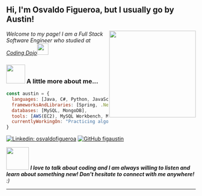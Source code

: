 <h2> Hi, I'm Osvaldo Figueroa, but I usually go by Austin!</h2>
<img align='right' src="https://media.giphy.com/media/xBTSwCTFkgfcdTjHMz/giphy.gif" width="230">
<p><em>Welcome to my page! I am a Full Stack Software Engineer who studied at <a href="https://www.codingdojo.com/">Coding Dojo</a><img src="https://media.giphy.com/media/VrZK2nNw245LqUTpkR/giphy.gif" width="30"> 
</em></p>

### <img src="https://media.giphy.com/media/XHkacp0GZTrkx3ZV4K/giphy.gif" width="50"> A little more about me...  

```javascript
const austin = {
  languages: [Java, C#, Python, JavaScript, SQL, NoSQL],
  frameworksAndLibraries: [Spring, .Net, Flask, Jinja2, React, Express.js, Node.js, Mongoose],
  databases: [MySQL, MongoDB],
  tools: [AWS(EC2), MySQL Workbench, Mongosh, Git, Github],
  currentlyWorkingOn: "Practicing algorithms and data structures"
}
```

[![Linkedin: osvaldofigueroa](https://img.shields.io/badge/-osvaldofigueroa-blue?style=flat-square&logo=Linkedin&logoColor=white&link=https://www.linkedin.com/in/osvaldo-figueroa-84a470230/)](https://www.linkedin.com/in/osvaldo-figueroa-84a470230/)
[![GitHub figaustin](https://img.shields.io/github/followers/figaustin?label=follow&style=social)](https://github.com/figaustin)




<img src="https://media.giphy.com/media/LnQjpWaON8nhr21vNW/giphy.gif" width="60"> <em><b>I love to talk about coding and I am always willing to listen and learn about something new! Don't hesitate to connect with me anywhere!</b> :)</em>

---
